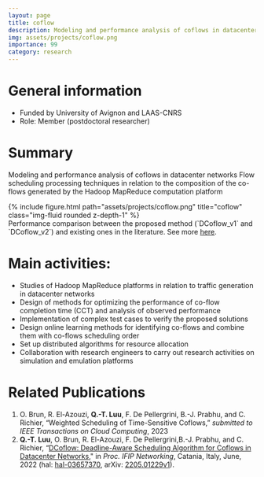 ```yaml
---
layout: page
title: coflow
description: Modeling and performance analysis of coflows in datacenter networks
img: assets/projects/coflow.png
importance: 99
category: research
---
```


# General information
- Funded by University of Avignon and LAAS-CNRS
- Role: Member (postdoctoral researcher)

# Summary
Modeling and performance analysis of coflows in datacenter networks
Flow scheduling processing techniques in relation to the composition of the co-flows generated by the
Hadoop MapReduce computation platform

<div class="row">
    <div class="col-sm mt-3 mt-md-0">
        {% include figure.html path="assets/projects/coflow.png" title="coflow" class="img-fluid rounded z-depth-1" %}
    </div>
</div>
<div class="caption">
    Performance comparison between the proposed method (`DCoflow_v1` and `DCoflow_v2`) and existing ones in the literature. See more <a href="https://ieeexplore.ieee.org/document/9829789">here</a>.
</div>

# Main activities:
- Studies of Hadoop MapReduce platforms in relation to traffic generation in datacenter networks
- Design of methods for optimizing the performance of co-flow completion time (CCT) and analysis of observed performance
- Implementation of complex test cases to verify the proposed solutions
- Design online learning methods for identifying co-flows and combine them with co-flows scheduling order
- Set up distributed algorithms for resource allocation
- Collaboration with research engineers to carry out research activities on simulation and emulation platforms

# Related Publications
1. O. Brun, R. El-Azouzi, **Q.-T. Luu**, F. De Pellergrini, B.-J. Prabhu, and C. Richier, 
“Weighted Scheduling of Time-Sensitive Coflows,” 
*submitted to IEEE Transactions on Cloud Computing*, 2023
1. **Q.-T. Luu**, O. Brun, R. El-Azouzi, F. De Pellergrini,B.-J. Prabhu, and C. Richier, 
“[DCoflow: Deadline-Aware Scheduling Algorithm for Coflows in Datacenter Networks](https://ieeexplore.ieee.org/document/9829789)," 
in *Proc. IFIP Networking*, Catania, Italy, June, 2022
(hal: [hal-03657370](https://hal.archives-ouvertes.fr/hal-03657370), 
arXiv: [2205.01229v1](https://arxiv.org/abs/2205.01229)).
